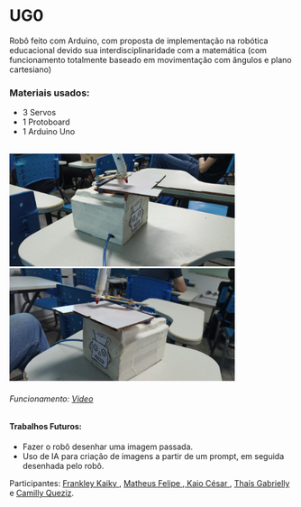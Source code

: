 # UG0
 Robô feito com Arduino, com proposta de implementação na robótica educacional devido sua interdisciplinaridade com a matemática (com funcionamento totalmente baseado em movimentação com ângulos e plano cartesiano)

 <h3>Materiais usados:</h3> 
 <ul>
   <li>3 Servos</li>
   <li>1 Protoboard</li>
   <li>1 Arduino Uno</li>
 </ul>
 
 <br/>
 
 <div style="display: inline_block">
<img width=400px height=200px src= './images/Ugin.jpg' alt= 'UG0'>
<img width=400px height=200px src= './images/ugin2.jpg' alt= 'UG0'>
 </div>
  
  <h6> Funcionamento: <a href="https://www.youtube.com/shorts/5RN0mQ5cIJ4">Video</a></h6>
 
 <h4>Trabalhos Futuros:</h4>
  <ul>
   <li>Fazer o robô desenhar uma imagem passada.</li>
   <li>Uso de IA para criação de imagens a partir de um prompt, em seguida desenhada pelo robô.</li>
 </ul>
 
 Participantes:  <a href= "https://github.com/Franky03"> Frankley Kaiky </a>, <a href= "https://github.com/MatheusFelipeLS"> Matheus Felipe </a>,<a href= "https://github.com/kaiocesarb15"> Kaio César </a>, <a href= "https://github.com/GabriellyMarques02"> Thaís Gabrielly </a> e <a href="https://github.com/CamillyQueziz">Camilly Queziz</a>.
